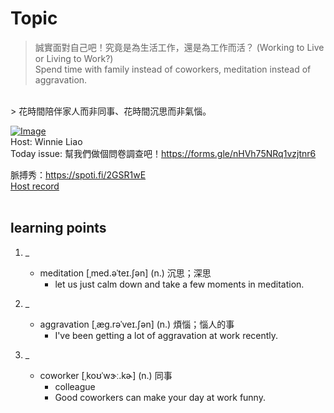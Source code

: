# Topic

> 誠實面對自己吧！究竟是為生活工作，還是為工作而活？ (Working to Live or Living to Work?) <br>
> Spend time with family instead of coworkers, meditation instead of aggravation.

 <br>
> 花時間陪伴家人而非同事、花時間沉思而非氣惱。 <br>

[![Image](https://cdn.voicetube.com/assets/thumbnails/TNRldP18bH8.jpg)](https://www.youtube.com/embed/TNRldP18bH8?rel=0&showinfo=0&cc_load_policy=0&controls=1&autoplay=1&iv_load_policy=3&playsinline=1&wmode=transparent&start=131&end=137&enablejsapi=1&origin=https://tw.voicetube.com&widgetid=1)<br>
Host: Winnie Liao
<br>Today issue: 幫我們做個問卷調查吧！https://forms.gle/nHVh75NRq1vzjtnr6

脈搏秀：https://spoti.fi/2GSR1wE
<br>
[Host record](https://cdn.voicetube.com/tmp/everyday_records/callmeboss901/4332.mp3)
<br><br>
## learning points
1. _
	* meditation [ˌmed.əˈteɪ.ʃən] (n.) 沉思；深思
		- let us just calm down and take a few moments in meditation.

2. _
	* aggravation [ˌæɡ.rəˈveɪ.ʃən] (n.) 煩惱；惱人的事
		- I've been getting a lot of aggravation at work recently.

3. _
	* coworker [ˌkoʊˈwɝː.kɚ] (n.) 同事
		- colleague
		- Good coworkers can make your day at work funny.
